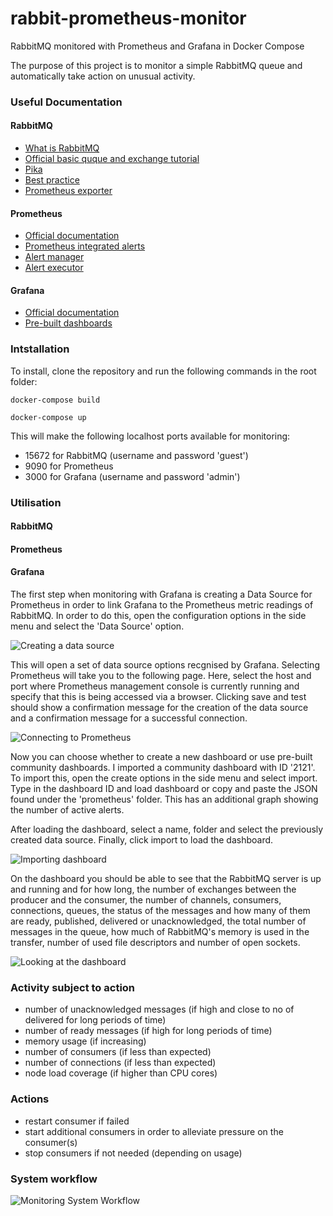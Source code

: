 # rabbit-prometheus-monitor
RabbitMQ monitored with Prometheus and Grafana in Docker Compose

The purpose of this project is to monitor a simple RabbitMQ queue and automatically take action on unusual activity.

### Useful Documentation
#### RabbitMQ
* [What is RabbitMQ](https://www.cloudamqp.com/blog/2015-05-18-part1-rabbitmq-for-beginners-what-is-rabbitmq.html)
* [Official basic quque and exchange tutorial](https://www.rabbitmq.com/tutorials/tutorial-one-python.html)
* [Pika](https://pika.readthedocs.io/en/stable/intro.html)
* [Best practice](https://www.cloudamqp.com/blog/2017-12-29-part1-rabbitmq-best-practice.html)
* [Prometheus exporter](https://github.com/kbudde/rabbitmq_exporter)

#### Prometheus
* [Official documentation](https://prometheus.io/docs/introduction/overview/)
* [Prometheus integrated alerts](https://awesome-prometheus-alerts.grep.to/rules.html)
* [Alert manager](https://itnext.io/prometheus-with-alertmanager-f2a1f7efabd6)
* [Alert executor](https://github.com/imgix/prometheus-am-executor)

#### Grafana
* [Official documentation](http://docs.grafana.org/)
* [Pre-built dashboards](https://grafana.com/dashboards?search=rabbitmq)

### Intstallation
To install, clone the repository and run the following commands in the root folder:

```docker-compose build```

```docker-compose up```

This will make the following localhost ports available for monitoring:
* 15672 for RabbitMQ (username and password 'guest')
* 9090 for Prometheus
* 3000 for Grafana (username and password 'admin')

### Utilisation
#### RabbitMQ


#### Prometheus


#### Grafana
The first step when monitoring with Grafana is creating a Data Source for Prometheus in order to link Grafana to the Prometheus metric readings of RabbitMQ. In order to do this, open the configuration options in the side menu and select the 'Data Source' option.

![Creating a data source](https://drive.google.com/uc?export=view&id=1s9AbCskDcmLO6DPoIMNXMmISeqNYMw0L)

This will open a set of data source options recgnised by Grafana. Selecting Prometheus will take you to the following page. Here, select the host and port where Prometheus management console is currently running and specify that this is being accessed via a browser. Clicking save and test should show a confirmation message for the creation of the data source and a confirmation message for a successful connection.

![Connecting to Prometheus](https://drive.google.com/uc?export=view&id=1WrCPTvS6MKFdIh2PjxEIAF70KmXZsULm)

Now you can choose whether to create a new dashboard or use pre-built community dashboards. I imported a community dashboard with ID '2121'. To import this, open the create options in the side menu and select import. Type in the dashboard ID and load dashboard or copy and paste the JSON found under the 'prometheus' folder. This has an additional graph showing the number of active alerts.

After loading the dashboard, select a name, folder and select the previously created data source. Finally, click import to load the dashboard.

![Importing dashboard](https://drive.google.com/uc?export=view&id=1G-3wK9CXblRSya_EmL2_AH7NqGq1WUMD)

On the dashboard you should be able to see that the RabbitMQ server is up and running and for how long, the number of exchanges between the producer and the consumer, the number of channels, consumers, connections, queues, the status of the messages and how many of them are ready, published, delivered or unacknowledged, the total number of messages in the queue, how much of RabbitMQ's memory is used in the transfer, number of used file descriptors and number of open sockets.

![Looking at the dashboard](https://drive.google.com/uc?export=view&id=1z9pz1JhevHJ_G2bxeY4UG2_x3dGmN0w-)

### Activity subject to action
* number of unacknowledged messages (if high and close to no of delivered for long periods of time)
* number of ready messages (if high for long periods of time)
* memory usage (if increasing)
* number of consumers (if less than expected)
* number of connections (if less than expected)
* node load coverage (if higher than CPU cores)

### Actions
* restart consumer if failed
* start additional consumers in order to alleviate pressure on the consumer(s)
* stop consumers if not needed (depending on usage)

### System workflow
![Monitoring System Workflow](https://drive.google.com/uc?export=view&id=1mJSsiUr52PYvBV0ia_bV0_AhmwzhgkDm)